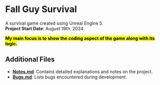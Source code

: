 # Fall Guy Survival

A survival game created using Unreal Engine 5.  
**Project Start Date**: August 19th, 2024  


**<mark>My main focus is to show the coding aspect of the game along with its logic.</mark>**

## Additional Files

- **[Notes.md](Notes.md)**: Contains detailed explanations and notes on the project.
- **[Bugs.md](Bugs.md)**: Lists bugs encountered during development.

